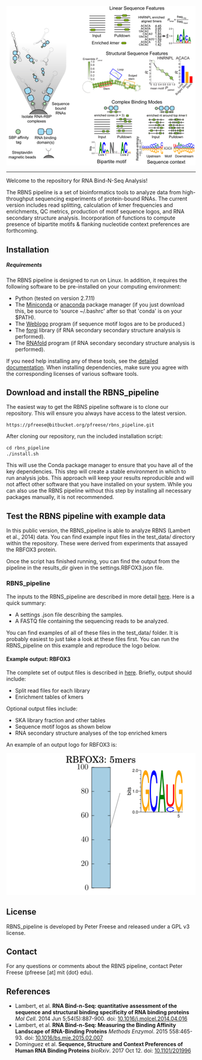 ![Logo](img/RBNS_logo.png)

***


Welcome to the repository for RNA Bind-N-Seq Analysis! 

The RBNS pipeline is a set of bioinformatics tools to analyze data from high-throughput sequencing experiments of protein-bound RNAs. The current version includes read splitting, calculation of kmer frequencies and enrichments, QC metrics, production of motif sequence logos, and RNA secondary structure analysis. Incorporation of functions to compute presence of bipartite motifs & flanking nucleotide context preferences are forthcoming.


## Installation

##### Requirements

The RBNS pipeline is designed to run on Linux. In addition, it requires the following software to be pre-installed on your computing environment:

- Python (tested on version 2.7.11)
- The [Miniconda](https://conda.io/miniconda.html) or [anaconda](https//docs.anaconda.com/) package manager (if you just download this, be source to 'source ~/.bashrc' after so that 'conda' is on your $PATH).
- The [Weblogo](http://weblogo.threeplusone.com/manual.html) program (if sequence motif logos are to be produced.)
- The [forgi](https://viennarna.github.io/forgi/) library (if RNA secondary secondary structure analysis is performed).
- The [RNAfold](https://www.tbi.univie.ac.at/RNA/) program (if RNA secondary secondary structure analysis is performed).

If you need help installing any of these tools, see the [detailed documentation](docs/installation.md). When installing dependencies, make sure you agree with the corresponding licenses of various software tools.


## Download and install the RBNS_pipeline

The easiest way to get the RBNS pipeline software is to clone our repository. This will ensure you always have access to the latest version. 

	https://pfreese@bitbucket.org/pfreese/rbns_pipeline.git

After cloning our repository, run the included installation script: 

	cd rbns_pipeline
	./install.sh

This will use the Conda package manager to ensure that you have all of the key dependencies. This step will create a stable environment in which to run analysis jobs. 
This approach will keep your results reproducible and will not affect other software that you have installed on your system.
While you can also use the RBNS pipeline without this step by installing all necessary packages manually, it is not recommended.


## Test the RBNS pipeline with example data

In this public version, the RBNS_pipeline is able to analyze RBNS (Lambert et al., 2014) data. You can find example input files in the test_data/ directory within the repository. These were derived from experiments that assayed the RBFOX3 protein.

Once the script has finished running, you can find the output from the pipeline in the results_dir given in the settings.RBFOX3.json file.


### RBNS_pipeline

The inputs to the RBNS_pipeline are described in more detail [here](docs/input_files.md). Here is a quick summary:

- A settings .json file describing the samples.
- A FASTQ file containing the sequencing reads to be analyzed.

You can find examples of all of these files in the test_data/ folder. It is probably easiest to just take a look at these files first. You can run the RBNS_pipeline on this example and reproduce the logo below.

#### Example output: RBFOX3

The complete set of output files is described in [here](docs/output_information.md). Briefly, output should include:

- Split read files for each library
- Enrichment tables of kmers

Optional output files include:

- SKA library fraction and other tables
- Sequence motif logos as shown below
- RNA secondary structure analyses of the top enriched kmers

An example of an output logo for RBFOX3 is:

![RBFOX3_logo](img/RBFOX3_5mer_seqlogos.png)


## License

RBNS_pipeline is developed by Peter Freese and released under a GPL v3 license.

## Contact

For any questions or comments about the RBNS pipeline, contact Peter Freese (pfreese [at] mit {dot} edu).

## References

- Lambert, et al. **RNA Bind-n-Seq: quantitative assessment of the sequence and structural binding specificity of RNA binding proteins** _Mol Cell_. 2014 Jun 5;54(5):887-900. doi:  [10.1016/j.molcel.2014.04.016](https://www.ncbi.nlm.nih.gov/pubmed/24837674)
- Lambert, et al. **RNA Bind-n-Seq: Measuring the Binding Affinity Landscape of RNA-Binding Proteins** _Methods Enzymol_. 2015 558:465-93. doi:  [10.1016/bs.mie.2015.02.007](https://www.ncbi.nlm.nih.gov/pubmed/26068750)
- Dominguez et al. **Sequence, Structure and Context Preferences of Human RNA Binding Proteins** _bioRxiv_. 2017 Oct 12. doi:  [10.1101/201996](https://www.biorxiv.org/content/early/2017/10/12/201996)

